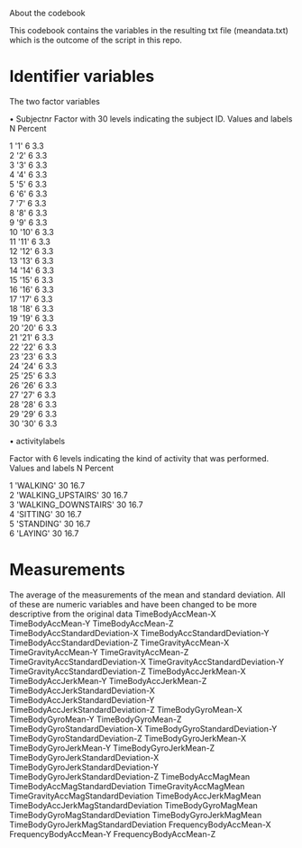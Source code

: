 About the codebook

This codebook contains the variables in the resulting txt file (meandata.txt) which is the outcome of the script in this repo.

# Identifier variables

The two factor variables

•	Subjectnr
Factor with 30 levels indicating the subject ID.
Values and labels   N   Percent

1 '1'    6   3.3    
2 '2'    6   3.3    
3 '3'    6   3.3    
4 '4'    6   3.3    
5 '5'    6   3.3    
6 '6'    6   3.3    
7 '7'    6   3.3    
8 '8'    6   3.3    
9 '9'    6   3.3    
10 '10'   6   3.3    
11 '11'   6   3.3    
12 '12'   6   3.3    
13 '13'   6   3.3    
14 '14'   6   3.3    
15 '15'   6   3.3    
16 '16'   6   3.3    
17 '17'   6   3.3    
18 '18'   6   3.3    
19 '19'   6   3.3    
20 '20'   6   3.3    
21 '21'   6   3.3    
22 '22'   6   3.3    
23 '23'   6   3.3    
24 '24'   6   3.3    
25 '25'   6   3.3    
26 '26'   6   3.3    
27 '27'   6   3.3    
28 '28'   6   3.3    
29 '29'   6   3.3    
30 '30'   6   3.3    

•	activitylabels

Factor with 6 levels indicating the kind of activity that was performed.
Values and labels    N    Percent 

1 'WALKING'              30   16.7     
2 'WALKING_UPSTAIRS'     30   16.7     
3 'WALKING_DOWNSTAIRS'   30   16.7     
4 'SITTING'              30   16.7     
5 'STANDING'             30   16.7     
6 'LAYING'               30   16.7     

# Measurements 
The average of the measurements of the mean and standard deviation.
All of these are numeric variables and have been changed to be more descriptive from the original data
TimeBodyAccMean-X
TimeBodyAccMean-Y
TimeBodyAccMean-Z
TimeBodyAccStandardDeviation-X
TimeBodyAccStandardDeviation-Y
TimeBodyAccStandardDeviation-Z
TimeGravityAccMean-X
TimeGravityAccMean-Y
TimeGravityAccMean-Z
TimeGravityAccStandardDeviation-X
TimeGravityAccStandardDeviation-Y
TimeGravityAccStandardDeviation-Z
TimeBodyAccJerkMean-X
TimeBodyAccJerkMean-Y
TimeBodyAccJerkMean-Z
TimeBodyAccJerkStandardDeviation-X
TimeBodyAccJerkStandardDeviation-Y
TimeBodyAccJerkStandardDeviation-Z
TimeBodyGyroMean-X
TimeBodyGyroMean-Y
TimeBodyGyroMean-Z
TimeBodyGyroStandardDeviation-X
TimeBodyGyroStandardDeviation-Y
TimeBodyGyroStandardDeviation-Z
TimeBodyGyroJerkMean-X
TimeBodyGyroJerkMean-Y
TimeBodyGyroJerkMean-Z
TimeBodyGyroJerkStandardDeviation-X
TimeBodyGyroJerkStandardDeviation-Y
TimeBodyGyroJerkStandardDeviation-Z
TimeBodyAccMagMean
TimeBodyAccMagStandardDeviation
TimeGravityAccMagMean
TimeGravityAccMagStandardDeviation
TimeBodyAccJerkMagMean
TimeBodyAccJerkMagStandardDeviation
TimeBodyGyroMagMean
TimeBodyGyroMagStandardDeviation
TimeBodyGyroJerkMagMean
TimeBodyGyroJerkMagStandardDeviation
FrequencyBodyAccMean-X
FrequencyBodyAccMean-Y
FrequencyBodyAccMean-Z
